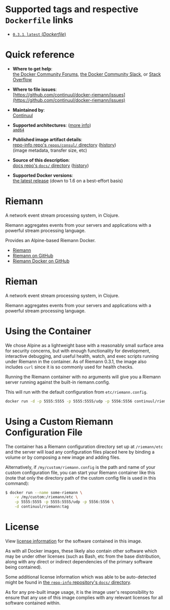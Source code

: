 # Supported tags and respective `Dockerfile` links

-	[`0.3.1`, `latest` (*Dockerfile*)](https://github.com/continuul/docker-riemann/blob/master/Dockerfile)

# Quick reference

-	**Where to get help**:  
	[the Docker Community Forums](https://forums.docker.com/), [the Docker Community Slack](https://blog.docker.com/2016/11/introducing-docker-community-directory-docker-community-slack/), or [Stack Overflow](https://stackoverflow.com/search?tab=newest&q=docker)

-	**Where to file issues**:  
	[https://github.com/continuul/docker-riemann/issues](https://github.com/continuul/docker-riemann/issues)

-	**Maintained by**:  
	[Continuul](https://github.com/continuul/)

-	**Supported architectures**: ([more info](https://github.com/docker-library/official-images#architectures-other-than-amd64))  
	[`amd64`](https://hub.docker.com/r/continuul/docker-riemann/)

-	**Published image artifact details**:  
	[repo-info repo's `repos/consul/` directory](https://github.com/docker-library/repo-info/blob/master/repos/consul) ([history](https://github.com/docker-library/repo-info/commits/master/repos/consul))  
	(image metadata, transfer size, etc)

-	**Source of this description**:  
	[docs repo's `docs/` directory](https://github.com/continuul/docker-riemann/docs/tree/master) ([history](https://github.com/docker-library/docs/commits/master/consul))

-	**Supported Docker versions**:  
	[the latest release](https://github.com/docker/docker-ce/releases/latest) (down to 1.6 on a best-effort basis)

# Riemann

A network event stream processing system, in Clojure.

Riemann aggregates events from your servers and applications with a powerful stream processing language.

Provides an Alpine-based Riemann Docker.

-	[Riemann](http://riemann.io/)
-	[Riemann on GitHub](https://github.com/riemann/riemann)
-	[Riemann Docker on GitHub](https://github.com/continuul/docker-riemann)

# Rieman

A network event stream processing system, in Clojure.

Riemann aggregates events from your servers and applications with a powerful stream processing language.

# Using the Container

We chose Alpine as a lightweight base with a reasonably small surface area for security concerns, but with enough functionality for development, interactive debugging, and useful health, watch, and exec scripts running under Riemann in the container. As of Riemann 0.3.1, the image also includes `curl` since it is so commonly used for health checks.

Running the Riemann container with no arguments will give you a Riemann server running against the built-in riemann.config.

This will run with the default configuration from `etc/riemann.config`.

```bash
docker run -d -p 5555:5555 -p 5555:5555/udp -p 5556:5556 continuul/riemann
```

# Using a Custom Riemann Configuration File

The container has a Riemann configuration directory set up at `/riemann/etc` and the server will load any configuration files placed here by binding a volume or by composing a new image and adding files.

Alternatively, if `/my/custom/riemann.config` is the path and name of your custom configuration file, you can start your Riemann container like this (note that only the directory path of the custom config file is used in this command):

```bash
$ docker run --name some-riemann \
    -v /my/custom:/riemann/etc \
    -p 5555:5555 -p 5555:5555/udp -p 5556:5556 \
    -d continuul/riemann:tag
```

# License

View [license information](https://raw.githubusercontent.com/continuul/docker-riemann/master/LICENSE) for the software contained in this image.

As with all Docker images, these likely also contain other software which may be under other licenses (such as Bash, etc from the base distribution, along with any direct or indirect dependencies of the primary software being contained).

Some additional license information which was able to be auto-detected might be found in [the `repo-info` repository's `docs/` directory](https://github.com/continuul/docker-riemann/tree/master/repos/docs).

As for any pre-built image usage, it is the image user's responsibility to ensure that any use of this image complies with any relevant licenses for all software contained within.
